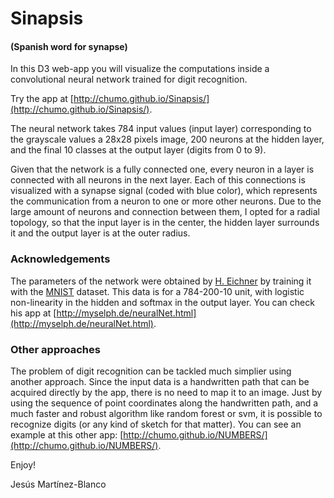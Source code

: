 Sinapsis
========
#### (Spanish word for **synapse**)

In this D3 web-app you will visualize the computations inside a convolutional neural network trained for digit recognition.

Try the app at [http://chumo.github.io/Sinapsis/](http://chumo.github.io/Sinapsis/).

The neural network takes 784 input values (input layer) corresponding to the grayscale values a 28x28 pixels image, 200 neurons at the hidden layer, and the final 10 classes at the output layer (digits from 0 to 9).

Given that the network is a fully connected one, every neuron in a layer is connected with all neurons in the next layer. Each of this connections is visualized with a synapse signal (coded with blue color), which represents the communication from a neuron to one or more other neurons. Due to the large amount of neurons and connection between them, I opted for a radial topology, so that the input layer is in the center, the hidden layer surrounds it and the output layer is at the outer radius.

### Acknowledgements

The parameters of the network were obtained by [H. Eichner](http://myselph.de/aboutMe.html) by training it with the [MNIST](http://yann.lecun.com/exdb/mnist/) dataset. This data is for a 784-200-10 unit, with logistic non-linearity in the hidden and softmax in the output layer. You can check his app at [http://myselph.de/neuralNet.html](http://myselph.de/neuralNet.html).

### Other approaches
The problem of digit recognition can be tackled much simplier using another approach. Since the input data is a handwritten path that can be acquired directly by the app, there is no need to map it to an image. Just by using the sequence of point  coordinates along the handwritten path, and a much faster and robust algorithm like random forest or svm, it is possible to recognize digits (or any kind of sketch for that matter). You can see an example at this other app: [http://chumo.github.io/NUMBERS/](http://chumo.github.io/NUMBERS/).

Enjoy!

Jesús Martínez-Blanco

